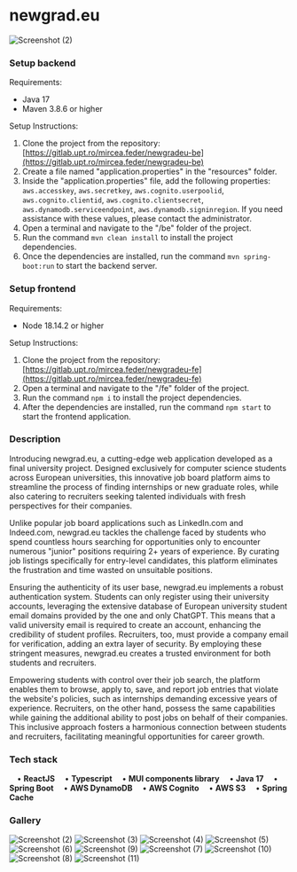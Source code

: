 # newgrad.eu

![Screenshot (2)](https://github.com/frederyc/newgradeu-be/assets/64581539/26118aee-1e5f-4a44-9843-050d74064151)

### Setup backend ###
Requirements:
- Java 17
- Maven 3.8.6 or higher

Setup Instructions:
1. Clone the project from the repository: [https://gitlab.upt.ro/mircea.feder/newgradeu-be](https://gitlab.upt.ro/mircea.feder/newgradeu-be)
2. Create a file named "application.properties" in the "resources" folder.
3. Inside the "application.properties" file, add the following properties: `aws.accesskey`, `aws.secretkey`, `aws.cognito.userpoolid`, `aws.cognito.clientid`, `aws.cognito.clientsecret`, `aws.dynamodb.serviceendpoint`, `aws.dynamodb.signinregion`. If you need assistance with these values, please contact the administrator.
4. Open a terminal and navigate to the "/be" folder of the project.
5. Run the command `mvn clean install` to install the project dependencies.
6. Once the dependencies are installed, run the command `mvn spring-boot:run` to start the backend server.

### Setup frontend ###
Requirements:
- Node 18.14.2 or higher

Setup Instructions:
1. Clone the project from the repository: [https://gitlab.upt.ro/mircea.feder/newgradeu-fe](https://gitlab.upt.ro/mircea.feder/newgradeu-fe)
2. Open a terminal and navigate to the "/fe" folder of the project.
3. Run the command `npm i` to install the project dependencies.
4. After the dependencies are installed, run the command `npm start` to start the frontend application.

### Description ###
Introducing newgrad.eu, a cutting-edge web application developed as a final university project. Designed exclusively for computer science students across European universities, this innovative job board platform aims to streamline the process of finding internships or new graduate roles, while also catering to recruiters seeking talented individuals with fresh perspectives for their companies.

Unlike popular job board applications such as LinkedIn.com and Indeed.com, newgrad.eu tackles the challenge faced by students who spend countless hours searching for opportunities only to encounter numerous "junior" positions requiring 2+ years of experience. By curating job listings specifically for entry-level candidates, this platform eliminates the frustration and time wasted on unsuitable positions.

Ensuring the authenticity of its user base, newgrad.eu implements a robust authentication system. Students can only register using their university accounts, leveraging the extensive database of European university student email domains provided by the one and only ChatGPT. This means that a valid university email is required to create an account, enhancing the credibility of student profiles. Recruiters, too, must provide a company email for verification, adding an extra layer of security. By employing these stringent measures, newgrad.eu creates a trusted environment for both students and recruiters.

Empowering students with control over their job search, the platform enables them to browse, apply to, save, and report job entries that violate the website's policies, such as internships demanding excessive years of experience. Recruiters, on the other hand, possess the same capabilities while gaining the additional ability to post jobs on behalf of their companies. This inclusive approach fosters a harmonious connection between students and recruiters, facilitating meaningful opportunities for career growth.

### Tech stack ###

&emsp;• **ReactJS**
&emsp;• **Typescript**
&emsp;• **MUI components library**
&emsp;• **Java 17**
&emsp;• **Spring Boot**
&emsp;• **AWS DynamoDB**
&emsp;• **AWS Cognito**
&emsp;• **AWS S3**
&emsp;• **Spring Cache**

### Gallery ###

![Screenshot (2)](https://github.com/frederyc/newgradeu-be/assets/64581539/26118aee-1e5f-4a44-9843-050d74064151)
![Screenshot (3)](https://github.com/frederyc/newgradeu-be/assets/64581539/87aa711b-449d-45d5-9a26-222f65c8b71d)
![Screenshot (4)](https://github.com/frederyc/newgradeu-be/assets/64581539/afb3aa1a-154e-4141-abeb-eef3c93a94c6)
![Screenshot (5)](https://github.com/frederyc/newgradeu-be/assets/64581539/15fc308d-c699-4e89-a53c-485426b6eb4d)
![Screenshot (6)](https://github.com/frederyc/newgradeu-be/assets/64581539/b1e6beec-29a5-42fc-9c7d-8e0ab97cfaa0)
![Screenshot (9)](https://github.com/frederyc/newgradeu-be/assets/64581539/3a229654-98da-4193-b674-9ca1f39ae519)
![Screenshot (7)](https://github.com/frederyc/newgradeu-be/assets/64581539/8c0c6793-ba20-46f6-89d6-f369923ecd6f)
![Screenshot (10)](https://github.com/frederyc/newgradeu-be/assets/64581539/778d6645-f20d-4102-afcd-3a5a4397fe72)
![Screenshot (8)](https://github.com/frederyc/newgradeu-be/assets/64581539/f9838756-93aa-4e38-b983-c92568d9709c)
![Screenshot (11)](https://github.com/frederyc/newgradeu-be/assets/64581539/5019177f-5016-4243-86dc-91ffea7ea4d3)
